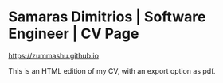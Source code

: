 # Samaras Dimitrios | Software Engineer | CV Page

https://zummashu.github.io

This is an HTML edition of my CV, with an export option as pdf.
